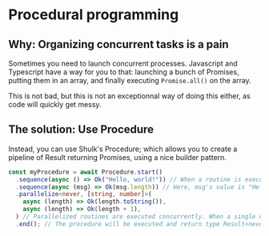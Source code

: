 # Procedural programming

## Why: Organizing concurrent tasks is a pain

Sometimes you need to launch concurrent processes.
Javascript and Typescript have a way for you to that: launching a bunch of Promises, putting them in
an array, and finally executing `Promise.all()` on the array.

This is not bad, but this is not an exceptionnal way of doing this either, as code will quickly get messy.

## The solution: Use Procedure

Instead, you can use Shulk's Procedure; which allows you to create a pipeline of Result returning Promises, using a nice builder pattern.

```ts
const myProcedure = await Procedure.start()
  .sequence(async () => Ok("Hello, world!")) // When a routine is executed, its response is passed down to the next one
  .sequence(async (msg) => Ok(msg.length)) // Here, msg's value is "Hello, world!"
  .parallelize<never, [string, number]>(
    async (length) => Ok(length.toString()),
    async (length) => Ok(length + 1),
  ) // Parallelized routines are executed concurrently. When a single one fails, the error is returned, otherwise all the coroutines responses are returned in an array.
  .end(); // The procedure will be executed and return type Result<never, [string, number]>
```
